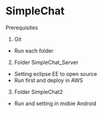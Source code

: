 # SimpleChat
Prerequisites
1. Git 
  - Run each folder
  
2. Folder SimpleChat_Server
  - Setting eclipse EE to open source
  - Run first and deploy in AWS
  
3. Folder SimpleChat2
  - Run and setting in mobie Android
  

 
